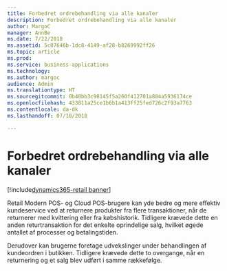 ```yaml
---
title: Forbedret ordrebehandling via alle kanaler
description: Forbedret ordrebehandling via alle kanaler
author: MargoC
manager: AnnBe
ms.date: 7/22/2018
ms.assetid: 5c07646b-1dc8-4149-af28-b8269992ff26
ms.topic: article
ms.prod: 
ms.service: business-applications
ms.technology: 
ms.author: margoc
audience: Admin
ms.translationtype: HT
ms.sourcegitcommit: 0b40bb3c98145f5a260f412701a884a5936174ce
ms.openlocfilehash: 433811a25ce1b6b1a413ff25fed726c2f93a7763
ms.contentlocale: da-dk
ms.lasthandoff: 07/18/2018

---
```

#  <a name="improved-omni-channel-order-processing"></a>Forbedret ordrebehandling via alle kanaler

[!include[dynamics365-retail banner](../includes/dynamics365-retail.md)]




Retail Modern POS- og Cloud POS-brugere kan yde bedre og mere effektiv kundeservice ved at returnere produkter fra flere transaktioner, når de returnerer med kvittering eller fra købshistorik. Tidligere krævede dette en anden returtransaktion for det enkelte oprindelige salg, hvilket øgede antallet af processer og betalingstiden.

Derudover kan brugerne foretage udvekslinger under behandlingen af kundeordren i butikken. Tidligere krævede dette to overgange, når en returnering og et salg blev udført i samme rækkefølge.

